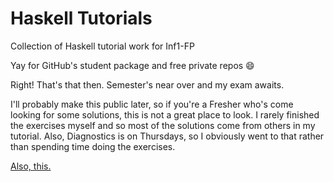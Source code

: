 Haskell Tutorials
=================

Collection of Haskell tutorial work for Inf1-FP

Yay for GitHub's student package and free private repos :smile:

Right! That's that then. Semester's near over and my exam awaits.

I'll probably make this public later, so if you're a Fresher who's come
looking for some solutions, this is not a great place to look. I rarely finished
the exercises myself and so most of the solutions come from others in my tutorial.
Also, Diagnostics is on Thursdays, so I obviously went to that rather than spending
time doing the exercises.

[Also, this.](http://www.house-mixes.com/profile/malyatrax/play/functprogdon)
